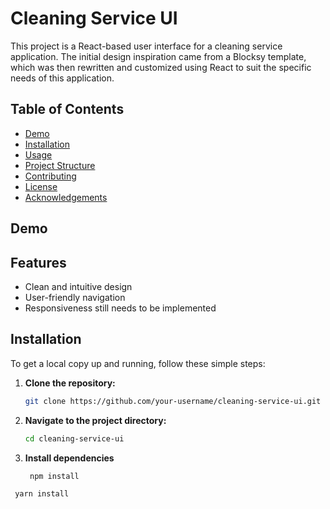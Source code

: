 # Cleaning Service UI

This project is a React-based user interface for a cleaning service application. The initial design inspiration came from a Blocksy template, which was then rewritten and customized using React to suit the specific needs of this application.

## Table of Contents

- [Demo](#demo)
- [Installation](#installation)
- [Usage](#usage)
- [Project Structure](#project-structure)
- [Contributing](#contributing)
- [License](#license)
- [Acknowledgements](#acknowledgements)

## Demo


## Features
- Clean and intuitive design
- User-friendly navigation
- Responsiveness still needs to be implemented
  
## Installation

To get a local copy up and running, follow these simple steps:

1. **Clone the repository:**
   ```sh
   git clone https://github.com/your-username/cleaning-service-ui.git 
   
2. **Navigate to the project directory:**
   ```sh
   cd cleaning-service-ui

3. **Install dependencies**
   ```sh
    npm install
   
  ```
   yarn install



